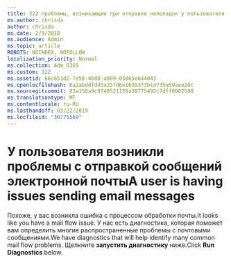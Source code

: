 ```yaml
---
title: 322 проблемы, возникающие при отправке неполадок у пользователя
ms.author: chrisda
author: chrisda
ms.date: 2/9/2018
ms.audience: Admin
ms.topic: article
ROBOTS: NOINDEX, NOFOLLOW
localization_priority: Normal
ms.collection: Adm_O365
ms.custom: 322
ms.assetid: 66c651d2-7e58-4bd8-a009-05065e644043
ms.openlocfilehash: 6a2abddfdd3a25fd6e1639373b14735a59aee2dc
ms.sourcegitcommit: 03a156a9c9740521155a30775492c7dff0982588
ms.translationtype: MT
ms.contentlocale: ru-RU
ms.lasthandoff: 03/22/2019
ms.locfileid: "30775569"
---
```

# <a name="a-user-is-having-issues-sending-email-messages"></a><span data-ttu-id="d8743-102">У пользователя возникли проблемы с отправкой сообщений электронной почты</span><span class="sxs-lookup"><span data-stu-id="d8743-102">A user is having issues sending email messages</span></span>

<span data-ttu-id="d8743-103">Похоже, у вас возникла ошибка с процессом обработки почты.</span><span class="sxs-lookup"><span data-stu-id="d8743-103">It looks like you have a mail flow issue.</span></span> <span data-ttu-id="d8743-104">У нас есть диагностика, которая поможет вам определить многие распространенные проблемы с почтовыми сообщениями.</span><span class="sxs-lookup"><span data-stu-id="d8743-104">We have diagnostics that will help identify many common mail flow problems.</span></span> <span data-ttu-id="d8743-105">Щелкните **запустить диагностику** ниже.</span><span class="sxs-lookup"><span data-stu-id="d8743-105">Click **Run Diagnostics** below.</span></span> 
  

